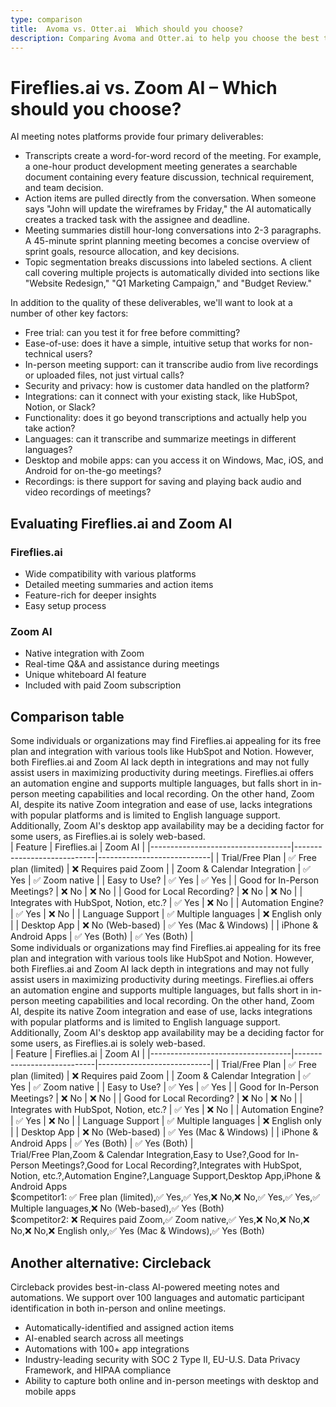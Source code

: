 ```yaml
---
type: comparison
title:  Avoma vs. Otter.ai  Which should you choose?
description: Comparing Avoma and Otter.ai to help you choose the best transcription tool. Explore features, pricing, and an alternative option, Circleback.
---
```


# Fireflies.ai vs. Zoom AI – Which should you choose?  
AI meeting notes platforms provide four primary deliverables:  
  
* Transcripts create a word-for-word record of the meeting. For example, a one-hour product development meeting generates a searchable document containing every feature discussion, technical requirement, and team decision.  
* Action items are pulled directly from the conversation. When someone says "John will update the wireframes by Friday," the AI automatically creates a tracked task with the assignee and deadline.  
* Meeting summaries distill hour-long conversations into 2-3 paragraphs. A 45-minute sprint planning meeting becomes a concise overview of sprint goals, resource allocation, and key decisions.  
* Topic segmentation breaks discussions into labeled sections. A client call covering multiple projects is automatically divided into sections like "Website Redesign," "Q1 Marketing Campaign," and "Budget Review."  
  
In addition to the quality of these deliverables, we'll want to look at a number of other key factors:  
  
* Free trial: can you test it for free before committing?  
* Ease-of-use: does it have a simple, intuitive setup that works for non-technical users?  
* In-person meeting support: can it transcribe audio from live recordings or uploaded files, not just virtual calls?  
* Security and privacy: how is customer data handled on the platform?  
* Integrations: can it connect with your existing stack, like HubSpot, Notion, or Slack?  
* Functionality: does it go beyond transcriptions and actually help you take action?  
* Languages: can it transcribe and summarize meetings in different languages?  
* Desktop and mobile apps: can you access it on Windows, Mac, iOS, and Android for on-the-go meetings?  
* Recordings: is there support for saving and playing back audio and video recordings of meetings?    
## Evaluating Fireflies.ai and Zoom AI  
### Fireflies.ai
- Wide compatibility with various platforms
- Detailed meeting summaries and action items
- Feature-rich for deeper insights
- Easy setup process

### Zoom AI
- Native integration with Zoom
- Real-time Q&A and assistance during meetings
- Unique whiteboard AI feature
- Included with paid Zoom subscription  
## Comparison table    
Some individuals or organizations may find Fireflies.ai appealing for its free plan and integration with various tools like HubSpot and Notion. However, both Fireflies.ai and Zoom AI lack depth in integrations and may not fully assist users in maximizing productivity during meetings. Fireflies.ai offers an automation engine and supports multiple languages, but falls short in in-person meeting capabilities and local recording. On the other hand, Zoom AI, despite its native Zoom integration and ease of use, lacks integrations with popular platforms and is limited to English language support. Additionally, Zoom AI's desktop app availability may be a deciding factor for some users, as Fireflies.ai is solely web-based.  
| Feature                           | Fireflies.ai               | Zoom AI                    |
|-----------------------------------|----------------------------|----------------------------|
| Trial/Free Plan                   | ✅ Free plan (limited)      | ❌ Requires paid Zoom       |
| Zoom & Calendar Integration       | ✅ Yes                     | ✅ Zoom native              |
| Easy to Use?                      | ✅ Yes                     | ✅ Yes                      |
| Good for In-Person Meetings?      | ❌ No                      | ❌ No                       |
| Good for Local Recording?         | ❌ No                      | ❌ No                       |
| Integrates with HubSpot, Notion, etc.? | ✅ Yes                | ❌ No                       |
| Automation Engine?                | ✅ Yes                     | ❌ No                       |
| Language Support                  | ✅ Multiple languages      | ❌ English only             |
| Desktop App                       | ❌ No (Web-based)          | ✅ Yes (Mac & Windows)      |
| iPhone & Android Apps             | ✅ Yes (Both)              | ✅ Yes (Both)               |  
Some individuals or organizations may find Fireflies.ai appealing for its free plan and integration with various tools like HubSpot and Notion. However, both Fireflies.ai and Zoom AI lack depth in integrations and may not fully assist users in maximizing productivity during meetings. Fireflies.ai offers an automation engine and supports multiple languages, but falls short in in-person meeting capabilities and local recording. On the other hand, Zoom AI, despite its native Zoom integration and ease of use, lacks integrations with popular platforms and is limited to English language support. Additionally, Zoom AI's desktop app availability may be a deciding factor for some users, as Fireflies.ai is solely web-based.  
| Feature                           | Fireflies.ai               | Zoom AI                    |
|-----------------------------------|----------------------------|----------------------------|
| Trial/Free Plan                   | ✅ Free plan (limited)      | ❌ Requires paid Zoom       |
| Zoom & Calendar Integration       | ✅ Yes                     | ✅ Zoom native              |
| Easy to Use?                      | ✅ Yes                     | ✅ Yes                      |
| Good for In-Person Meetings?      | ❌ No                      | ❌ No                       |
| Good for Local Recording?         | ❌ No                      | ❌ No                       |
| Integrates with HubSpot, Notion, etc.? | ✅ Yes                | ❌ No                       |
| Automation Engine?                | ✅ Yes                     | ❌ No                       |
| Language Support                  | ✅ Multiple languages      | ❌ English only             |
| Desktop App                       | ❌ No (Web-based)          | ✅ Yes (Mac & Windows)      |
| iPhone & Android Apps             | ✅ Yes (Both)              | ✅ Yes (Both)               |  
Trial/Free Plan,Zoom & Calendar Integration,Easy to Use?,Good for In-Person Meetings?,Good for Local Recording?,Integrates with HubSpot, Notion, etc.?,Automation Engine?,Language Support,Desktop App,iPhone & Android Apps  
$competitor1: ✅ Free plan (limited),✅ Yes,✅ Yes,❌ No,❌ No,✅ Yes,✅ Yes,✅ Multiple languages,❌ No (Web-based),✅ Yes (Both)  
$competitor2: ❌ Requires paid Zoom,✅ Zoom native,✅ Yes,❌ No,❌ No,❌ No,❌ No,❌ English only,✅ Yes (Mac & Windows),✅ Yes (Both)  
## Another alternative: Circleback  
Circleback provides best-in-class AI-powered meeting notes and automations. We support over 100 languages and automatic participant identification in both in-person and online meetings.  
  
* Automatically-identified and assigned action items  
* AI-enabled search across all meetings  
* Automations with 100+ app integrations  
* Industry-leading security with SOC 2 Type II, EU-U.S. Data Privacy Framework, and HIPAA compliance  
* Ability to capture both online and in-person meetings with desktop and mobile apps  